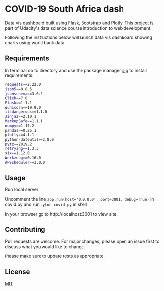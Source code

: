 # COVID-19 South Africa dash

Data vis dashboard built using Flask, Bootstrap and Plotly. This project is part of Udacity's data science course introduction to web development.

Following the instructions below will launch data vis dashboard showing charts using world bank data.


## Requirements

In terminal do to directory and use the package manager [pip](https://pip.pypa.io/en/stable/) to install requirements.

```bash
requests==2.22.0
json5==0.8.5
jsonschema==3.0.2
Click==7.0
Flask==1.1.1
gunicorn==19.9.0
itsdangerous==1.1.0
Jinja2==2.10.1
MarkupSafe==1.1.1
numpy==1.17.2
pandas==0.25.1
plotly==4.1.1
python-dateutil==2.8.0
pytz==2019.2
retrying==1.3.3
six==1.12.0
Werkzeug==0.16.0
APScheduler==3.0.0
```

## Usage
Run local server

Uncomment the line ```app.run(host='0.0.0.0', port=3001, debug=True)``` in covid.py and run ```pyton covid.py``` in shell

In your browser go to http://localhost:3001 to view site.

## Contributing
Pull requests are welcome. For major changes, please open an issue first to discuss what you would like to change.

Please make sure to update tests as appropriate.

## License
[MIT](https://choosealicense.com/licenses/mit/)
